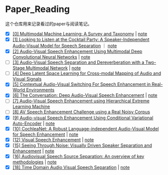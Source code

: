 # Paper_Reading

这个仓库用来记录看过的paper与阅读笔记。

- [x] [[0] Multimodal Machine Learning: A Survey and Taxonomy](https://arxiv.org/abs/1705.09406) | [note](./notes/note_0.md)
- [x] [[1] Looking to Listen at the Cocktail Party: A Speaker-Independent Audio-Visual Model for Speech Separation](https://arxiv.org/abs/1804.03619) ｜ [note](./notes/note_1.md)
- [x] [[2] Audio-Visual Speech Enhancement Using Multimodal Deep Convolutional Neural Networks](https://arxiv.org/abs/1703.10893) | [note](./notes/note_2.md)
- [ ] [[3] Audio-Visual Speech Separation and Dereverberation with a Two-Stage Multimodal Network](https://arxiv.org/abs/1909.07352) | [note](./notes/note_3.md)
- [ ] [[4] Deep Latent Space Learning for Cross-modal Mapping of Audio and Visual Signals](https://arxiv.org/abs/1909.08685)
- [x] [[5] Contextual Audio-Visual Switching For Speech Enhancement in Real-World Environments](https://arxiv.org/abs/1808.09825)
- [x] [[6] The Conversation: Deep Audio-Visual Speech Enhancement](https://arxiv.org/abs/1804.04121) | [note](./notes/note_6.md)
- [ ] [[7] Audio-Visual Speech Enhancement using Hierarchical Extreme Learning Machine](https://ieeexplore.ieee.org/document/8903105)
- [ ] [[8] AV Speech Enhancement Challenge using a Real Noisy Corpus](https://arxiv.org/abs/1910.00424)
- [x] [[9] Audio-visual Speech Enhancement Using Conditional Variational Auto-Encoder](https://arxiv.org/abs/1908.02590) | [note](./notes/note_9.md)
- [x] [[10] CochleaNet: A Robust Language-independent Audio-Visual Model for Speech Enhancement](https://arxiv.org/abs/1909.10407) | [note](./notes/note_10.md)
- [x] [[12] Visual Speech Enhancement](https://arxiv.org/abs/1711.08789) | [note](./notes/note_12.md)
- [x] [[15] Seeing Through Noise: Visually Driven Speaker Separation and Enhancement](https://arxiv.org/abs/1708.06767) | [note](./notes/note_15.md)
- [x] [[16] Audiovisual Speech Source Separation: An overview of key methodologies](https://ieeexplore.ieee.org/abstract/document/6784034) | [note](./notes/note_16.md)
- [x] [[18] Time Domain Audio Visual Speech Separation](https://arxiv.org/abs/1904.03760) | [note](./notes/note_18.md)
